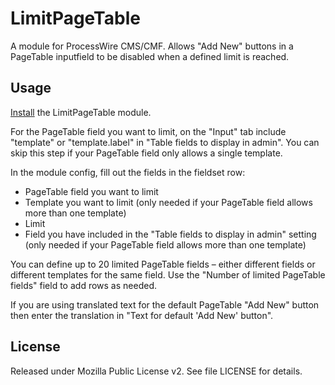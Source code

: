 # LimitPageTable

A module for ProcessWire CMS/CMF. Allows "Add New" buttons in a PageTable inputfield to be disabled when a defined limit is reached.

## Usage

[Install](http://modules.processwire.com/install-uninstall/) the LimitPageTable module.

For the PageTable field you want to limit, on the "Input" tab include "template" or "template.label" in "Table fields to display in admin". You can skip this step if your PageTable field only allows a single template.
 
In the module config, fill out the fields in the fieldset row:

* PageTable field you want to limit
* Template you want to limit (only needed if your PageTable field allows more than one template)
* Limit
* Field you have included in the "Table fields to display in admin" setting (only needed if your PageTable field allows more than one template)

You can define up to 20 limited PageTable fields – either different fields or different templates for the same field. Use the "Number of limited PageTable fields" field to add rows as needed.

If you are using translated text for the default PageTable "Add New" button then enter the translation in "Text for default 'Add New' button".

## License

Released under Mozilla Public License v2. See file LICENSE for details.